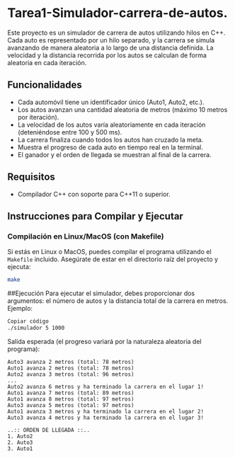 # Tarea1-Simulador-carrera-de-autos.
Este proyecto es un simulador de carrera de autos utilizando hilos en C++. Cada auto es representado por un hilo separado, y la carrera se simula avanzando de manera aleatoria a lo largo de una distancia definida. La velocidad y la distancia recorrida por los autos se calculan de forma aleatoria en cada iteración.

## Funcionalidades
- Cada automóvil tiene un identificador único (Auto1, Auto2, etc.).
- Los autos avanzan una cantidad aleatoria de metros (máximo 10 metros por iteración).
- La velocidad de los autos varía aleatoriamente en cada iteración (deteniéndose entre 100 y 500 ms).
- La carrera finaliza cuando todos los autos han cruzado la meta.
- Muestra el progreso de cada auto en tiempo real en la terminal.
- El ganador y el orden de llegada se muestran al final de la carrera.

## Requisitos

- Compilador C++ con soporte para C++11 o superior.
  
## Instrucciones para Compilar y Ejecutar

### Compilación en Linux/MacOS (con Makefile)
Si estás en Linux o MacOS, puedes compilar el programa utilizando el `Makefile` incluido. Asegúrate de estar en el directorio raíz del proyecto y ejecuta:
```bash
make
```

##Ejecución
Para ejecutar el simulador, debes proporcionar dos argumentos: el número de autos y la distancia total de la carrera en metros. Ejemplo:
```bash
Copiar código
./simulador 5 1000
```
Salida esperada (el progreso variará por la naturaleza aleatoria del programa):
```vbnet
Auto3 avanza 2 metros (total: 78 metros)
Auto1 avanza 2 metros (total: 78 metros)
Auto2 avanza 3 metros (total: 96 metros)
...
Auto2 avanza 6 metros y ha terminado la carrera en el lugar 1!
Auto1 avanza 7 metros (total: 89 metros)
Auto1 avanza 8 metros (total: 97 metros)
Auto3 avanza 5 metros (total: 97 metros)
Auto1 avanza 3 metros y ha terminado la carrera en el lugar 2!
Auto3 avanza 4 metros y ha terminado la carrera en el lugar 3!

..:: ORDEN DE LLEGADA ::..
1. Auto2
2. Auto3
3. Auto1
```

